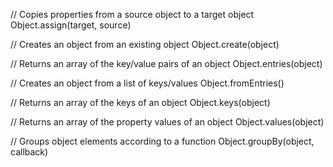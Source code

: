 // Copies properties from a source object to a target object
Object.assign(target, source)

// Creates an object from an existing object
Object.create(object)

// Returns an array of the key/value pairs of an object
Object.entries(object)

// Creates an object from a list of keys/values
Object.fromEntries()

// Returns an array of the keys of an object
Object.keys(object)

// Returns an array of the property values of an object
Object.values(object)

// Groups object elements according to a function
Object.groupBy(object, callback)
